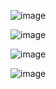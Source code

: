 
![image](https://user-images.githubusercontent.com/122768076/221334975-732c3f1a-95f1-4f9c-9f18-696da10e204e.png)


![image](https://user-images.githubusercontent.com/122768076/221334993-47241998-c688-4bba-9578-19b82af13480.png)




![image](https://user-images.githubusercontent.com/122768076/221333535-acafe476-a5ca-4bde-8962-ded623d2b137.png)


![image](https://user-images.githubusercontent.com/122768076/221334674-773b549b-5daa-4b04-bb0a-d77b6e3ef9b7.png)
